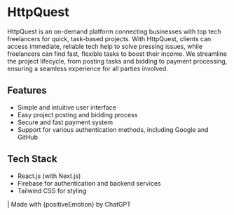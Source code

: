 # HttpQuest

HttpQuest is an on-demand platform connecting businesses with top tech freelancers for quick, task-based projects. With HttpQuest, clients can access immediate, reliable tech help to solve pressing issues, while freelancers can find fast, flexible tasks to boost their income. We streamline the project lifecycle, from posting tasks and bidding to payment processing, ensuring a seamless experience for all parties involved.

## Features

- Simple and intuitive user interface
- Easy project posting and bidding process
- Secure and fast payment system
- Support for various authentication methods, including Google and GitHub

## Tech Stack

- React.js (with Next.js)
- Firebase for authentication and backend services
- Tailwind CSS for styling

| Made with {positiveEmotion} by ChatGPT
